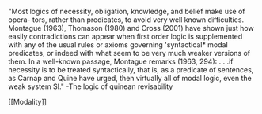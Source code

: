 "Most logics of necessity, obligation, knowledge, and belief make use of opera- tors, rather than predicates, to avoid very well known difficulties. Montague (1963), Thomason (1980) and Cross (2001) have shown just how easily contradictions can appear when first order logic is supplemented with any of the usual rules or axioms governing 'syntactical* modal predicates, or indeed with what seem to be very much weaker versions of them. In a well-known passage, Montague remarks (1963, 294): . . .if necessity is to be treated syntactically, that is, as a predicate of sentences, as Carnap and Quine have urged, then virtually all of modal logic, even the weak system SI."
-The logic of quinean revisability

[[Modality]]